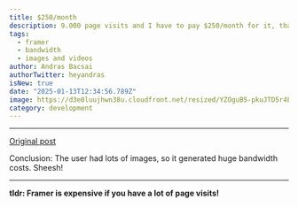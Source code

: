```yaml
---
title: $250/month
description: 9.000 page visits and I have to pay $250/month for it, that is $3000/year...
tags:
  - framer
  - bandwidth
  - images and videos
author: Andras Bacsai
authorTwitter: heyandras
isNew: true
date: "2025-01-13T12:34:56.789Z"
image: https://d3e0luujhwn38u.cloudfront.net/resized/YZOguB5-pkuJTD5r4LJcYXFFJG38770UHBnoqDOpdtY/s:1200/plain/s3://typefully-user-uploads/img/original/10070/a1a30b38-0193-46d3-bed4-42943ca5ec6a.png__edited
category: development
---
```


---

[Original post](https://x.com/uiuxadrian/status/1878844120766296327)

Conclusion: The user had lots of images, so it generated huge bandwidth costs. Sheesh!

---

__tldr:  Framer is expensive if you have a lot of page visits!__
